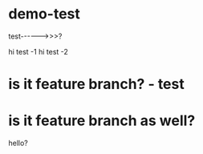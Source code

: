 # demo-test

test------>>>?

hi test -1
hi test -2
# is it feature branch? - test
# is it feature branch as well?
hello?